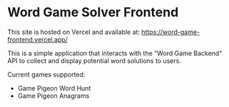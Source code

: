 # Word Game Solver Frontend
This site is hosted on Vercel and available at: https://word-game-frontend.vercel.app/

This is a simple application that interacts with the "Word Game Backend" API to collect and display potential word solutions to users.

Current games supported:
 - Game Pigeon Word Hunt
 - Game Pigeon Anagrams

